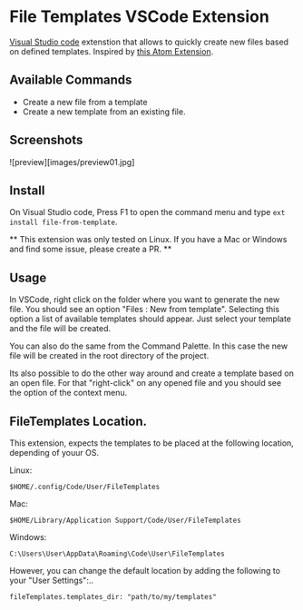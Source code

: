 # File Templates VSCode Extension

[Visual Studio code](https://code.visualstudio.com) extenstion that allows to quickly create new files based on defined templates. 
Inspired by [this Atom Extension](https://atom.io/packages/file-templates).

## Available Commands

* Create a new file from a template
* Create a new template from an existing file.

## Screenshots

![preview][images/preview01.jpg]

## Install

On Visual Studio code, Press F1 to open the command menu and type ```ext install file-from-template```.

** This extension was only tested on Linux. If you have a Mac or Windows and find some issue, please create a PR. **

## Usage

In VSCode, right click on the folder where you want to generate the new file. You should see an option "Files : New from template". 
Selecting this option a list of available templates should appear. Just select your template and the file will be created.

You can also do the same from the Command Palette. In this case the new file will be created in the root directory of the project.

Its also possible to do the other way around and create a template based on an open file. For that "right-click" on any opened file and you should see the option
of the context menu.


## FileTemplates Location.

This extension, expects the templates to be placed at the following location,
depending of youur OS.

Linux:

```
$HOME/.config/Code/User/FileTemplates
```

Mac:

```
$HOME/Library/Application Support/Code/User/FileTemplates
```

Windows:

```
C:\Users\User\AppData\Roaming\Code\User\FileTemplates
```

However, you can change the default location by adding the following to your "User Settings":..

```
fileTemplates.templates_dir: "path/to/my/templates"
```


